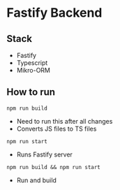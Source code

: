 # Fastify Backend
## Stack
- Fastify
- Typescript
- Mikro-ORM

## How to run
`npm run build`
- Need to run this after all changes 
- Converts JS files to TS files

`npm run start`

- Runs Fastify server

`npm run build && npm run start`
- Run and build